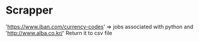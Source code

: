 # Scrapper
'https://www.iban.com/currency-codes' => jobs associated with python and  'http://www.alba.co.kr/' 
Return it to csv file
